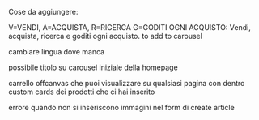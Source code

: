 Cose da aggiungere:

V=VENDI, A=ACQUISTA, R=RICERCA G=GODITI OGNI ACQUISTO: Vendi, acquista, ricerca e goditi ogni acquisto. to add to carousel

cambiare lingua dove manca

possibile titolo su carousel iniziale della homepage

carrello offcanvas che puoi visualizzare su qualsiasi pagina con dentro custom cards dei prodotti che ci hai inserito

errore quando non si inseriscono immagini nel form di create article